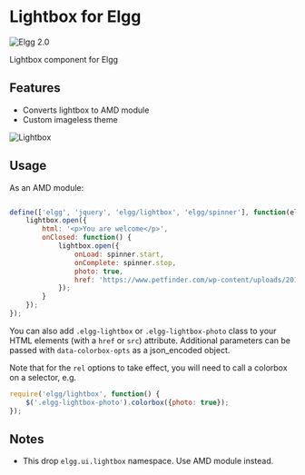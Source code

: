 Lightbox for Elgg
================
![Elgg 2.0](https://img.shields.io/badge/Elgg-2.0.x-orange.svg?style=flat-square)

Lightbox component for Elgg

## Features

* Converts lightbox to AMD module
* Custom imageless theme

![Lightbox](https://raw.github.com/hypeJunction/elgg_lightbox/master/screenshots/lightbox.png "Lightbox")

## Usage

As an AMD module:

```js

define(['elgg', 'jquery', 'elgg/lightbox', 'elgg/spinner'], function(elgg, $, lightbox, spinner) {
	lightbox.open({
		html: '<p>You are welcome</p>',
		onClosed: function() {
			lightbox.open({
				onLoad: spinner.start,
				onComplete: spinner.stop,
				photo: true,
				href: 'https://www.petfinder.com/wp-content/uploads/2012/11/122163343-conditioning-dog-loud-noises-632x475.jpg',
			});
		}
	});
});

```

You can also add `.elgg-lightbox` or `.elgg-lightbox-photo` class to your HTML elements (with a `href` or `src`) attribute.
Additional parameters can be passed with `data-colorbox-opts` as a json_encoded object.

Note that for the `rel` options to take effect, you will need to call a colorbox on a selector, e.g.

```js
require('elgg/lightbox', function() {
	$('.elgg-lightbox-photo').colorbox({photo: true});
});

```

## Notes

* This drop `elgg.ui.lightbox` namespace. Use AMD module instead.